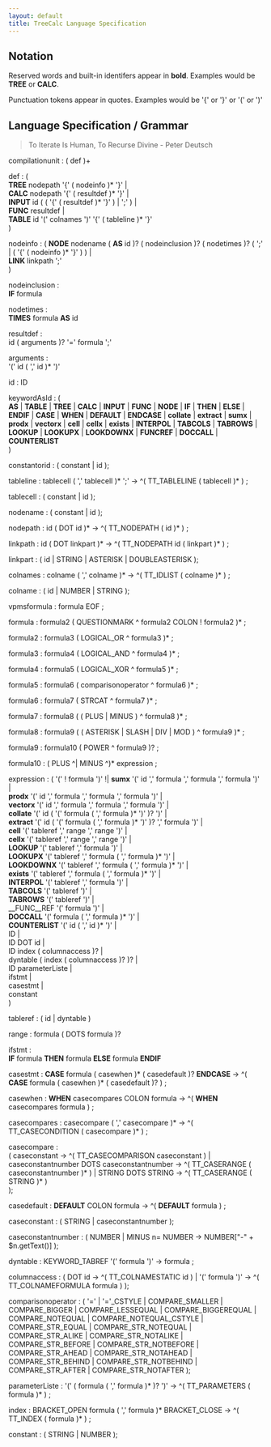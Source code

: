 ```yaml
---
layout: default
title: TreeCalc Language Specification
---
```



## Notation

Reserved words and built-in identifers appear in __bold__.
Examples would be __TREE__ or __CALC__.

Punctuation tokens appear in quotes.
Examples would be '{' or '}' or '(' or ')'


## Language Specification / Grammar


> To Iterate Is Human, To Recurse Divine    - Peter Deutsch



compilationunit : ( def )+


def : (  
  __TREE__ nodepath '{' ( nodeinfo )* '}' |  
  __CALC__ nodepath '{' ( resultdef )* '}' |  
  __INPUT__ id ( ( '{' ( resultdef )* '}' ) | ';' ) |  
  __FUNC__ resultdef |  
  __TABLE__ id '(' colnames ')' '{' ( tableline )* '}'  
  )


nodeinfo : (
  __NODE__ nodename ( __AS__ id )? ( nodeinclusion )? ( nodetimes )? ( ';' | ( '{' ( nodeinfo )* '}' ) ) |  
  __LINK__ linkpath ';'  
  )


nodeinclusion :  
  __IF__ formula


nodetimes :  
  __TIMES__ formula __AS__ id


resultdef :  
  id ( arguments )? '=' formula ';'


arguments :  
  '(' id ( ',' id )* ')'


id :  ID




keywordAsId : (  
  __AS__ | __TABLE__ | __TREE__ | __CALC__ | __INPUT__ | __FUNC__ | __NODE__ | __IF__ | __THEN__ | __ELSE__ | __ENDIF__ | __CASE__ | __WHEN__ | __DEFAULT__ | __ENDCASE__ |
  __collate__ | __extract__ |
  __sumx__ | __prodx__ | __vectorx__ | __cell__ | __cellx__ | __exists__ | __INTERPOL__ |
  __TABCOLS__ | __TABROWS__ |
  __LOOKUP__ | __LOOKUPX__ | __LOOKDOWNX__ |
  __FUNCREF__ | __DOCCALL__ | __COUNTERLIST__  
  )


constantorid : ( constant | id );


tableline : tablecell ( ',' tablecell )* ';' -> ^( TT_TABLELINE ( tablecell )* ) ;


tablecell : ( constant | id );


nodename : ( constant | id );


nodepath : id ( DOT id )* -> ^( TT_NODEPATH ( id )* ) ;


linkpath : id ( DOT linkpart )* -> ^( TT_NODEPATH id ( linkpart )* ) ;


linkpart : ( id | STRING | ASTERISK | DOUBLEASTERISK );


colnames : colname ( ',' colname )* -> ^( TT_IDLIST ( colname )* ) ;


colname : ( id | NUMBER | STRING );


vpmsformula : formula EOF ;


formula : formula2 ( QUESTIONMARK ^ formula2 COLON ! formula2 )* ;


formula2 : formula3 ( LOGICAL_OR ^ formula3 )* ;


formula3 : formula4 ( LOGICAL_AND ^ formula4 )* ;


formula4 : formula5 ( LOGICAL_XOR ^ formula5 )* ;


formula5 : formula6 ( comparisonoperator ^ formula6 )* ;


formula6 : formula7 ( STRCAT ^ formula7 )* ;


formula7 : formula8 ( ( PLUS | MINUS ) ^ formula8 )* ;


formula8 : formula9 ( ( ASTERISK | SLASH | DIV | MOD ) ^ formula9 )* ;


formula9 : formula10 ( POWER ^ formula9 )? ;


formula10 : ( PLUS ^| MINUS ^)* expression ;


expression : (
  '(' ! formula ')' !| __sumx__ '(' id ',' formula ',' formula ',' formula ')' |  
  __prodx__ '(' id ',' formula ',' formula ',' formula ')' |  
  __vectorx__ '(' id ',' formula ',' formula ',' formula ')' |  
  __collate__ '(' id ( '(' formula ( ',' formula )* ')' )? ')' |  
  __extract__ '(' id ( '(' formula ( ',' formula )* ')' )? ',' formula ')' |  
  __cell__ '(' tableref ',' range ',' range ')' |  
  __cellx__ '(' tableref ',' range ',' range ')' |  
  __LOOKUP__ '(' tableref ',' formula ')' |  
  __LOOKUPX__ '(' tableref ',' formula ( ',' formula )* ')' |  
  __LOOKDOWNX__ '(' tableref ',' formula ( ',' formula )* ')' |  
  __exists__ '(' tableref ',' formula ( ',' formula )* ')' |  
  __INTERPOL__ '(' tableref ',' formula ')' |  
  __TABCOLS__ '(' tableref ')' |  
  __TABROWS__ '(' tableref ')' |  
  __FUNC__REF '(' formula ')' |  
  __DOCCALL__ '(' formula ( ',' formula )* ')' |  
  __COUNTERLIST__ '(' id ( ',' id )* ')' |  
  ID |  
  ID DOT id |  
  ID index ( columnaccess )? |  
  dyntable ( index ( columnaccess )? )? |  
  ID parameterListe |  
  ifstmt |  
  casestmt |  
  constant  
  )


tableref : ( id | dyntable )


range : formula ( DOTS formula )?


ifstmt :  
  __IF__ formula __THEN__ formula __ELSE__ formula __ENDIF__


casestmt : __CASE__ formula ( casewhen )* ( casedefault )? __ENDCASE__ -> ^( __CASE__ formula ( casewhen )* ( casedefault )? ) ;


casewhen : __WHEN__ casecompares COLON formula -> ^( __WHEN__ casecompares formula ) ;


casecompares : casecompare ( ',' casecompare )* -> ^( TT_CASECONDITION ( casecompare )* ) ;


casecompare :  
  ( caseconstant -> ^( TT_CASECOMPARISON caseconstant ) |  
  caseconstantnumber DOTS caseconstantnumber -> ^( TT_CASERANGE ( caseconstantnumber )* ) | STRING DOTS STRING -> ^( TT_CASERANGE ( STRING )* )  
);


casedefault : __DEFAULT__ COLON formula -> ^( __DEFAULT__ formula ) ;


caseconstant : ( STRING | caseconstantnumber );


caseconstantnumber : ( NUMBER | MINUS n= NUMBER -> NUMBER["-" + $n.getText()] );


dyntable : KEYWORD_TABREF '(' formula ')' -> formula ;


columnaccess : ( DOT id -> ^( TT_COLNAMESTATIC id ) | '(' formula ')' -> ^( TT_COLNAMEFORMULA formula ) );


comparisonoperator : ( '=' | '='_CSTYLE | COMPARE_SMALLER | COMPARE_BIGGER | COMPARE_LESSEQUAL | COMPARE_BIGGEREQUAL | COMPARE_NOTEQUAL | COMPARE_NOTEQUAL_CSTYLE | COMPARE_STR_EQUAL | COMPARE_STR_NOTEQUAL | COMPARE_STR_ALIKE | COMPARE_STR_NOTALIKE | COMPARE_STR_BEFORE | COMPARE_STR_NOTBEFORE | COMPARE_STR_AHEAD | COMPARE_STR_NOTAHEAD | COMPARE_STR_BEHIND | COMPARE_STR_NOTBEHIND | COMPARE_STR_AFTER | COMPARE_STR_NOTAFTER );


parameterListe : '(' ( formula ( ',' formula )* )? ')' -> ^( TT_PARAMETERS ( formula )* ) ;


index : BRACKET_OPEN formula ( ',' formula )* BRACKET_CLOSE -> ^( TT_INDEX ( formula )* ) ;

constant : ( STRING | NUMBER );

